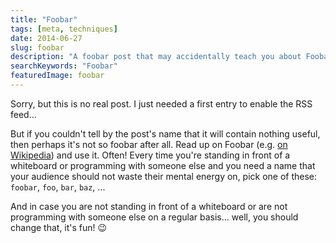 ```yaml
---
title: "Foobar"
tags: [meta, techniques]
date: 2014-06-27
slug: foobar
description: "A foobar post that may accidentally teach you about Foobar."
searchKeywords: "Foobar"
featuredImage: foobar
---
```


Sorry, but this is no real post.
I just needed a first entry to enable the RSS feed...

But if you couldn't tell by the post's name that it will contain nothing useful, then perhaps it's not so foobar after all.
Read up on Foobar (e.g. [on Wikipedia](http://en.wikipedia.org/wiki/Foo)) and use it.
Often!
Every time you're standing in front of a whiteboard or programming with someone else and you need a name that your audience should not waste their mental energy on, pick one of these: `foobar`, `foo`, `bar`, `baz`, ...

And in case you are not standing in front of a whiteboard or are not programming with someone else on a regular basis... well, you should change that, it's fun!
😉
